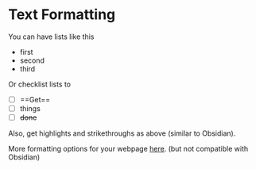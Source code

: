 # Text Formatting

You can have lists like this

- first
- second
- third

Or checklist lists to

- [ ] ==Get==
- [ ] things
- [ ] ~~done~~

Also, get highlights and strikethroughs as above (similar to Obsidian).

More formatting options for your webpage [here](https://squidfunk.github.io/mkdocs-material/reference/formatting/#highlighting-changes). (but not compatible with Obsidian)
